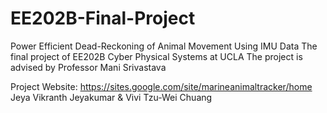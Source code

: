 # EE202B-Final-Project
Power Efficient Dead-Reckoning of Animal Movement Using IMU Data
The final project of EE202B Cyber Physical Systems at UCLA
The project is advised by Professor Mani Srivastava

Project Website: https://sites.google.com/site/marineanimaltracker/home
Jeya Vikranth Jeyakumar & Vivi Tzu-Wei Chuang
